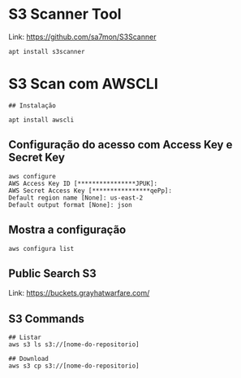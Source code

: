 # S3 Scanner Tool
Link: https://github.com/sa7mon/S3Scanner
```
apt install s3scanner
```

# S3 Scan com AWSCLI

```
## Instalação

apt install awscli
```
## Configuração do acesso com Access Key e Secret Key
```
aws configure
AWS Access Key ID [****************JPUK]: 
AWS Secret Access Key [****************qePp]: 
Default region name [None]: us-east-2
Default output format [None]: json
```
## Mostra a configuração 
```
aws configura list
```

## Public Search S3
Link: https://buckets.grayhatwarfare.com/

## S3 Commands
```
## Listar 
aws s3 ls s3://[nome-do-repositorio]

## Download
aws s3 cp s3://[nome-do-repositorio]
```



